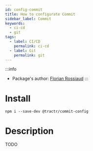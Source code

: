 ```yaml
---
id: config-commit
title: How to configurate Commit
sidebar_label: Commit
keywords: 
  - ci-cd
  - git
tags:
  - label: CI/CD
    permalink: ci-cd
  - label: Git
    permalink: git
---
```


:::info
- Package's author: [Florian Rossiaud](https://github.com/floross)
:::

# Install

`npm i --save-dev @tractr/commit-config`

# Description

TODO